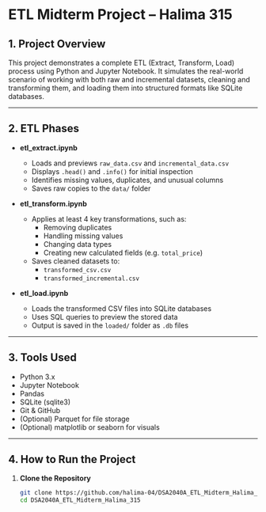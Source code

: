 # ETL Midterm Project – Halima 315

## 1. Project Overview
This project demonstrates a complete ETL (Extract, Transform, Load) process using Python and Jupyter Notebook. It simulates the real-world scenario of working with both raw and incremental datasets, cleaning and transforming them, and loading them into structured formats like SQLite databases.

---

## 2. ETL Phases

- **etl_extract.ipynb**
  - Loads and previews `raw_data.csv` and `incremental_data.csv`
  - Displays `.head()` and `.info()` for initial inspection
  - Identifies missing values, duplicates, and unusual columns
  - Saves raw copies to the `data/` folder

- **etl_transform.ipynb**
  - Applies at least 4 key transformations, such as:
    - Removing duplicates
    - Handling missing values
    - Changing data types
    - Creating new calculated fields (e.g. `total_price`)
  - Saves cleaned datasets to:
    - `transformed_csv.csv`
    - `transformed_incremental.csv`

- **etl_load.ipynb**
  - Loads the transformed CSV files into SQLite databases
  - Uses SQL queries to preview the stored data
  - Output is saved in the `loaded/` folder as `.db` files

---

## 3. Tools Used

- Python 3.x  
- Jupyter Notebook  
- Pandas  
- SQLite (sqlite3)  
- Git & GitHub  
- (Optional) Parquet for file storage  
- (Optional) matplotlib or seaborn for visuals

---

## 4. How to Run the Project

1. **Clone the Repository**
   ```bash
   git clone https://github.com/halima-04/DSA2040A_ETL_Midterm_Halima_315.git
   cd DSA2040A_ETL_Midterm_Halima_315

